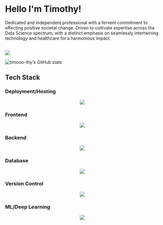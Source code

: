 <h1>Hello I'm Timothy!</h1>
<p>Dedicated and independent professional with a fervent commitment to effecting positive societal change. Driven to cultivate expertise across the Data Science spectrum, with a distinct emphasis on seamlessly intertwining technology and healthcare for a harmonious impact.</p>
<br>
<a href="https://visitcount.itsvg.in">
  <img src="https://visitcount.itsvg.in/api?id=timooo-thy&label=Profile%20Views&color=3&icon=5&pretty=false" />
</a>

![timooo-thy's GitHub stats](https://github-readme-stats.vercel.app/api?username=timooo-thy&show_icons=true&theme=transparent)

## Tech Stack
### Deployment/Hosting
<p align="center">
  <a href="https://skillicons.dev">
    <img src="https://skillicons.dev/icons?i=azure,cloudflare,gcp,vercel,heroku" />
  </a>
</p>

### Frontend
<p align="center">
  <a href="https://skillicons.dev">
    <img src="https://skillicons.dev/icons?i=react,nextjs,vuejs,nuxtjs,js,html,css,bootstrap,figma" />
  </a>
</p>

### Backend
<p align="center">
  <a href="https://skillicons.dev">
    <img src="https://skillicons.dev/icons?i=express,nodejs,flask,js,python,cpp,c,java,fastapi" />
  </a>
</p>

### Database
<p align="center">
  <a href="https://skillicons.dev">
    <img src="https://skillicons.dev/icons?i=mongodb,mysql,postgres,planetscale,prisma" />
  </a>
</p>

### Version Control
<p align="center">
  <a href="https://skillicons.dev">
    <img src="https://skillicons.dev/icons?i=git,github" />
  </a>
</p>

### ML/Deep Learning
<p align="center">
  <a href="https://skillicons.dev">
    <img src="https://skillicons.dev/icons?i=pytorch,tensorflow" />
  </a>
</p>




